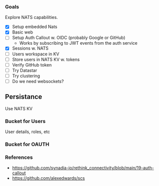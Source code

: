 ### Goals

Explore NATS capabilities.

- [x] Setup embedded Nats
- [x] Basic web
- [ ] Setup Auth Callout w. OIDC (probably Google or GitHub)
   - Works by subscribing to JWT events from the auth service
- [x] Sessions w. NATS
- [ ] Users workspace in KV
- [ ] Store users in NATS KV w. tokens
- [ ] Verify GitHub token
- [ ] Try Datastar
- [ ] Try clustering
- [ ] Do we need websockets?

## Persistance

Use NATS KV

### Bucket for Users

User details, roles, etc

### Bucket for OAUTH

### References

- https://github.com/synadia-io/rethink_connectivity/blob/main/19-auth-callout
- https://github.com/alexedwards/scs
